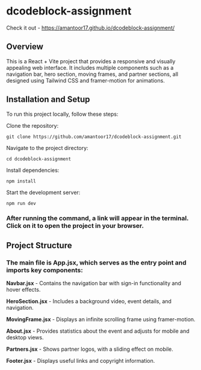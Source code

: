 # dcodeblock-assignment

Check it out - https://amantoor17.github.io/dcodeblock-assignment/

## Overview

This is a React + Vite project that provides a responsive and visually appealing web interface. It includes multiple components such as a navigation bar, hero section, moving frames, and partner sections, all designed using Tailwind CSS and framer-motion for animations.

## Installation and Setup

To run this project locally, follow these steps:

Clone the repository:
```
git clone https://github.com/amantoor17/dcodeblock-assignment.git
```
Navigate to the project directory:
```
cd dcodeblock-assignment
```
Install dependencies:
```
npm install
```
Start the development server:
```
npm run dev
```
### After running the command, a link will appear in the terminal. Click on it to open the project in your browser.

##  Project Structure

###  The main file is App.jsx, which serves as the entry point and imports key components:

**Navbar.jsx** - Contains the navigation bar with sign-in functionality and hover effects.

**HeroSection.jsx** - Includes a background video, event details, and navigation.

**MovingFrame.jsx** - Displays an infinite scrolling frame using framer-motion.

**About.jsx** - Provides statistics about the event and adjusts for mobile and desktop views.

**Partners.jsx** - Shows partner logos, with a sliding effect on mobile.

**Footer.jsx** - Displays useful links and copyright information.


